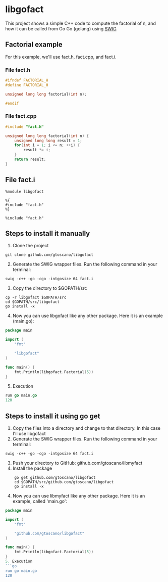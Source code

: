 
# libgofact

This project shows a simple C++ code to compute the factorial of n, and how it can be called from Go Go (golang) using [SWIG](https://swig.org/Doc4.0/SWIGDocumentation.html)

## Factorial example

For this example, we'll use fact.h, fact.cpp, and fact.i.

### File fact.h

```c++
#ifndef FACTORIAL_H
#define FACTORIAL_H

unsigned long long factorial(int n);

#endif

```
### File fact.cpp
```c++
#include "fact.h"

unsigned long long factorial(int n) {
    unsigned long long result = 1;
    for(int i = 1; i <= n; ++i) {
        result *= i;
    }
    return result;
}
```
## File fact.i
```
%module libgofact

%{
#include "fact.h"
%}

%include "fact.h"
```



## Steps to install it manually 

1. Clone the project
```
git clone github.com/gtoscano/libgofact
```
2. Generate the SWIG wrapper files. Run the following command in your terminal:
```
swig -c++ -go -cgo -intgosize 64 fact.i
```
3. Copy the directory to $GOPATH/src
```
cp -r libgofact $GOPATH/src
cd $GOPATH/src/libgofact
go install -x
```
4. Now you can use libgofact like any other package. Here it is an example (main.go):
``` go
package main

import (
	"fmt"

	"libgofact"
)

func main() {
	fmt.Println(libgofact.Factorial(5))
}

```
5. Execution
```go
run go main.go
120
```

## Steps to install it using go get 

1. Copy the files into a directory and change to that directory. In this case I'll use libgofact
2. Generate the SWIG wrapper files. Run the following command in your terminal:
```
swig -c++ -go -cgo -intgosize 64 fact.i
```
3. Push your directory to GitHub: github.com/gtoscano/libmyfact
4. Install the package 
```
	go get github.com/gtoscano/libgofact
    cd $GOPATH/src/github.com/gtoscano/libgofact
	go install -x
```

4. Now you can use libmyfact like any other package. Here it is an example, called 'main.go':
``` go
package main

import (
	"fmt"

	"github.com/gtoscano/libgofact"
)

func main() {
	fmt.Println(libgofact.Factorial(5))
}
5. Execution
```go
run go main.go
120
```

